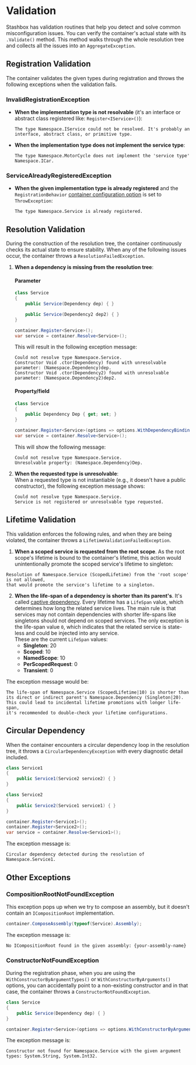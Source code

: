 # Validation

Stashbox has validation routines that help you detect and solve common misconfiguration issues. You can verify the container's actual state with its `.Validate()` method. This method walks through the whole resolution tree and collects all the issues into an `AggregateException`.

## Registration Validation
The container validates the given types during registration and throws the following exceptions when the validation fails.
### InvalidRegistrationException
- **When the implementation type is not resolvable** (it's an interface or abstract class registered like: `Register<IService>()`):
  ```
  The type Namespace.IService could not be resolved. It's probably an interface, abstract class, or primitive type.
  ```
- **When the implementation type does not implement the service type**:
  ```
  The type Namespace.MotorCycle does not implement the 'service type' Namespace.ICar.
  ```

### ServiceAlreadyRegisteredException
- **When the given implementation type is already registered** and the `RegistrationBehavior` [container configuration option](configuration/container-configuration?id=registration-behavior) is set to `ThrowException`:
  ```
  The type Namespace.Service is already registered.
  ```

## Resolution Validation
During the construction of the resolution tree, the container continuously checks its actual state to ensure stability. When any of the following issues occur, the container throws a `ResolutionFailedException`.

1. **When a dependency is missing from the resolution tree**:

    <!-- tabs:start -->
    #### **Parameter**
    ```cs
    class Service
    {
        public Service(Dependency dep) { }

        public Service(Dependency2 dep2) { }
    }

    container.Register<Service>();
    var service = container.Resolve<Service>();
    ```
    This will result in the following exception message:

    ```
    Could not resolve type Namespace.Service.
    Constructor Void .ctor(Dependency) found with unresolvable parameter: (Namespace.Dependency)dep.
    Constructor Void .ctor(Dependency2) found with unresolvable parameter: (Namespace.Dependency2)dep2.
    ```
    #### **Property/field**
    ```cs
    class Service
    {
        public Dependency Dep { get; set; }
    }

    container.Register<Service>(options => options.WithDependencyBinding(s => s.Dep));
    var service = container.Resolve<Service>();
    ```
    This will show the following message:
    ```
    Could not resolve type Namespace.Service.
    Unresolvable property: (Namespace.Dependency)Dep.
    ```
    <!-- tabs:end -->

2. **When the requested type is unresolvable**:  
    When a requested type is not instantiable (e.g., it doesn't have a public constructor), the following exception message shows:

    ```
    Could not resolve type Namespace.Service.
    Service is not registered or unresolvable type requested.
    ```

## Lifetime Validation
This validation enforces the following rules, and when they are being violated, the container throws a `LifetimeValidationFailedException`.
1. **When a scoped service is requested from the root scope**. As the root scope's lifetime is bound to the container's lifetime, this action would unintentionally promote the scoped service's lifetime to singleton:
  ```
  Resolution of Namespace.Service (ScopedLifetime) from the 'root scope' is not allowed, 
  that would promote the service's lifetime to a singleton.
  ```

2. **When the life-span of a dependency is shorter than its parent's**. It's called [captive dependency](https://blog.ploeh.dk/2014/06/02/captive-dependency/). Every lifetime has a `LifeSpan` value, which determines how long the related service lives. The main rule is that services may not contain dependencies with shorter life-spans like singletons should not depend on scoped services. The only exception is the life-span value `0`, which indicates that the related service is state-less and could be injected into any service.  
    These are the current `LifeSpan` values: 
     - **Singleton**: 20
     - **Scoped**: 10
     - **NamedScope**: 10
     - **PerScopedRequest**: 0
     - **Transient**: 0

  The exception message would be:
  ```
  The life-span of Namespace.Service (ScopedLifetime|10) is shorter than 
  its direct or indirect parent's Namespace.Dependency (Singleton|20). 
  This could lead to incidental lifetime promotions with longer life-span, 
  it's recommended to double-check your lifetime configurations.
  ```

## Circular Dependency
When the container encounters a circular dependency loop in the resolution tree, it throws a `CircularDependencyException` with every diagnostic detail included.

```cs
class Service1
{
    public Service1(Service2 service2) { }
}

class Service2
{
    public Service2(Service1 service1) { }
}

container.Register<Service1>();
container.Register<Service2>();
var service = container.Resolve<Service1>();
```
The exception message is:  
```
Circular dependency detected during the resolution of Namespace.Service1.
```

## Other Exceptions
### CompositionRootNotFoundException
This exception pops up when we try to compose an assembly, but it doesn't contain an `ICompositionRoot` implementation.
```cs
container.ComposeAssembly(typeof(Service).Assembly);
```
The exception message is:  
```
No ICompositionRoot found in the given assembly: {your-assembly-name}
```

### ConstructorNotFoundException
During the registration phase, when you are using the `WithConstructorByArgumentTypes()` or `WithConstructorByArguments()` options, you can accidentally point to a non-existing constructor and in that case, the container throws a `ConstructorNotFoundException`.

```cs
class Service
{
    public Service(Dependency dep) { }
}

container.Register<Service>(options => options.WithConstructorByArgumentTypes(typeof(string), typeof(int)));
```
The exception message is:  
```
Constructor not found for Namespace.Service with the given argument types: System.String, System.Int32.
```